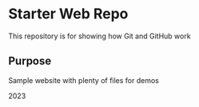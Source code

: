 # Starter Web Repo

This repository is for showing how Git and GitHub work

## Purpose

Sample website with plenty of files for demos


2023 
